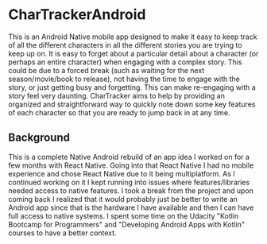 # CharTrackerAndroid
This is an Android Native mobile app designed to make it easy to keep track of all the different characters in all the different stories you are trying to keep up on. It is easy to forget about a particular detail about a character (or perhaps an entire character) when engaging with a complex story. 
This could be due to a forced break (such as waiting for the next season/movie/book to release), not having the time to engage with the story, or just getting busy and forgetting. This can make re-engaging with a story feel very daunting.
CharTracker aims to help by providing an organized and straightforward way to quickly note down some key features of each character so that you are ready to jump back in at any time.

## Background
This is a complete Native Android rebuild of an app idea I worked on for a few months with React Native. Going into that React Native I had no mobile experience and chose React Native due to it being multiplatform. 
As I continued working on it I kept running into issues where features/libraries needed access to native features. 
I took a break from the project and upon coming back I realized that it would probably just be better to write an Android app since that is the hardware I have available and then I can have full access to native systems.
I spent some time on the Udacity "Kotlin Bootcamp for Programmers" and "Developing Android Apps with Kotlin" courses to have a better context.

